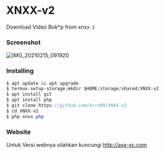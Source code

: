 # XNXX-v2

Download Video Bok*p from xnxx :)

<h3>Screenshot</h3>

![IMG_20210215_091920](https://user-images.githubusercontent.com/46747652/107898717-0c19c300-6f6f-11eb-9109-81e792b22816.jpg)

<h3>Installing</h3>

```java
$ apt update && apt upgrade
$ termux-setup-storage;mkdir $HOME/storage/shared/XNXX-v2
$ apt install git
$ apt install php
$ git clone https://github.com/ArroKM/XNXX-v2
$ cd XNXX-v2
$ php xnxx.php
```

<h3>Website</h3>

Untuk Versi webnya silahkan kuncungi http://ase-xc.com
